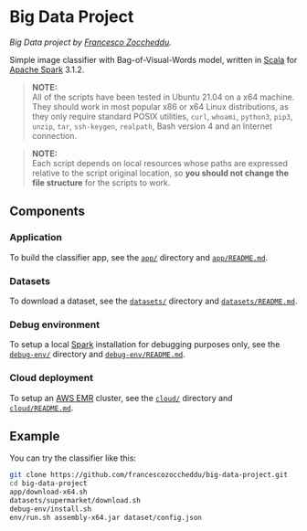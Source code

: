 # Big Data Project
*Big Data project by [Francesco Zoccheddu](https://www.github.com/francescozoccheddu).*

Simple image classifier with Bag-of-Visual-Words model, written in [Scala](https://www.scala-lang.org/) for [Apache Spark](https://spark.apache.org/) 3.1.2.

> **NOTE:**   
All of the scripts have been tested in Ubuntu 21.04 on a x64 machine.  
They should work in most popular x86 or x64 Linux distributions, as they only require standard POSIX utilities, `curl`, `whoami`, `python3`, `pip3`, `unzip`, `tar`, `ssh-keygen`, `realpath`, Bash version 4 and an Internet connection.

> **NOTE:**   
Each script depends on local resources whose paths are expressed relative to the script original location, so **you should not change the file structure** for the scripts to work.

## Components

### Application

To build the classifier app, see the [`app/`](app/) directory and [`app/README.md`](app/README.md).

### Datasets

To download a dataset, see the [`datasets/`](datasets/) directory and [`datasets/README.md`](datasets/README.md).

### Debug environment

To setup a local [Spark](https://spark.apache.org/) installation for debugging purposes only, see the [`debug-env/`](debug-env/) directory and [`debug-env/README.md`](debug-env/README.md).

### Cloud deployment

To setup an [AWS EMR](https://aws.amazon.com/emr/) cluster, see the [`cloud/`](cloud/) directory and [`cloud/README.md`](cloud/README.md).

## Example

You can try the classifier like this:
```bash
git clone https://github.com/francescozoccheddu/big-data-project.git
cd big-data-project
app/download-x64.sh
datasets/supermarket/download.sh
debug-env/install.sh
env/run.sh assembly-x64.jar dataset/config.json
```
